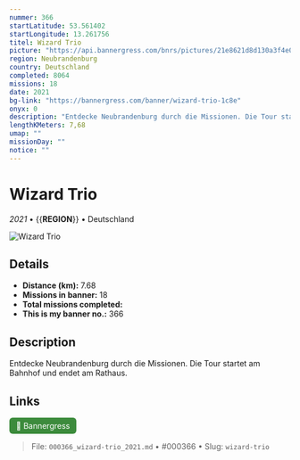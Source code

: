 ```yaml
---
nummer: 366
startLatitude: 53.561402
startLongitude: 13.261756
titel: Wizard Trio
picture: "https://api.bannergress.com/bnrs/pictures/21e8621d8d130a3f4e0c876d1e404673"
region: Neubrandenburg
country: Deutschland
completed: 8064
missions: 18
date: 2021
bg-link: "https://bannergress.com/banner/wizard-trio-1c8e"
onyx: 0
description: "Entdecke Neubrandenburg durch die Missionen. Die Tour startet am Bahnhof und endet am Rathaus."
lengthKMeters: 7,68
umap: ""
missionDay: ""
notice: ""
---
```

# Wizard Trio

*2021* • {{__REGION__}} • Deutschland

![Wizard Trio](https://api.bannergress.com/bnrs/pictures/21e8621d8d130a3f4e0c876d1e404673)



## Details
- **Distance (km):** 7.68
- **Missions in banner:** 18
- **Total missions completed:** 
- **This is my banner no.:** 366



## Description
Entdecke Neubrandenburg durch die Missionen. Die Tour startet am Bahnhof und endet am Rathaus.



## Links
<a href="https://bannergress.com/banner/wizard-trio-1c8e" target="_blank" style="display:inline-block;margin-right:8px;padding:6px 12px;background:#3c8b3c;color:#fff;text-decoration:none;border-radius:6px;">🔗 Bannergress</a>



> File: `000366_wizard-trio_2021.md` • #000366 • Slug: `wizard-trio`
